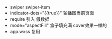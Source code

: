 - swiper swiper-item
- indicator-dots="{{true}}" 轮播图当前页面
- require 引入 假数据
-  mode="aspectFill" 盒子填充满 cover效果一样的
- app.wxss 复用